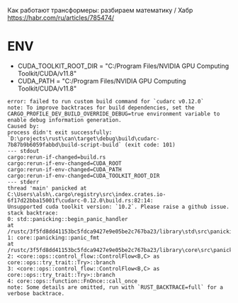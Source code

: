 Как работают трансформеры: разбираем математику / Хабр
https://habr.com/ru/articles/785474/

# ENV
- CUDA_TOOLKIT_ROOT_DIR = "C:/Program Files/NVIDIA GPU Computing Toolkit/CUDA/v11.8"
- CUDA_PATH = "C:/Program Files/NVIDIA GPU Computing Toolkit/CUDA/v11.8"

```
error: failed to run custom build command for `cudarc v0.12.0`
note: To improve backtraces for build dependencies, set the CARGO_PROFILE_DEV_BUILD_OVERRIDE_DEBUG=true environment variable to enable debug information generation.
Caused by:
process didn't exit successfully: `D:\projects\rust\can\target\debug\build\cudarc-7b87b9b6059fabbd\build-script-build` (exit code: 101)
--- stdout
cargo:rerun-if-changed=build.rs
cargo:rerun-if-env-changed=CUDA_ROOT
cargo:rerun-if-env-changed=CUDA_PATH
cargo:rerun-if-env-changed=CUDA_TOOLKIT_ROOT_DIR
--- stderr
thread 'main' panicked at C:\Users\alsh\.cargo\registry\src\index.crates.io-6f17d22bba15001f\cudarc-0.12.0\build.rs:82:14:
Unsupported cuda toolkit version: `10.2`. Please raise a github issue.
stack backtrace:
0: std::panicking::begin_panic_handler
at /rustc/3f5fd8dd41153bc5fdca9427e9e05be2c767ba23/library\std\src\panicking.rs:652
1: core::panicking::panic_fmt
at /rustc/3f5fd8dd41153bc5fdca9427e9e05be2c767ba23/library\core\src\panicking.rs:72
2: <core::ops::control_flow::ControlFlow<B,C> as core::ops::try_trait::Try>::branch
3: <core::ops::control_flow::ControlFlow<B,C> as core::ops::try_trait::Try>::branch
4: core::ops::function::FnOnce::call_once
note: Some details are omitted, run with `RUST_BACKTRACE=full` for a verbose backtrace.
```


